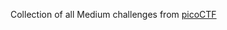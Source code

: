 Collection of all Medium challenges from [picoCTF](https://play.picoctf.org/practice?difficulty=2&page=1)